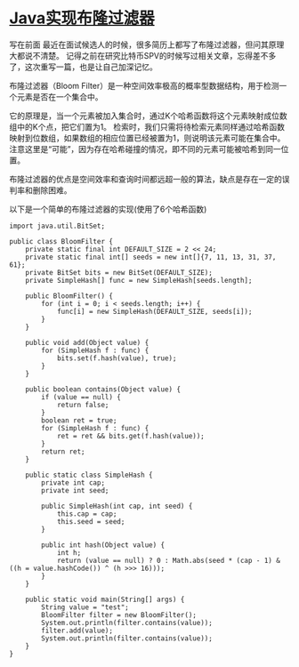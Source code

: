 # [Java实现布隆过滤器](https://github.com/humyna/gitblog/issues/24)

写在前面
最近在面试候选人的时候，很多简历上都写了布隆过滤器，但问其原理大都说不清楚。
记得之前在研究比特币SPV的时候写过相关文章，忘得差不多了，这次重写一篇，也是让自己加深记忆。


布隆过滤器（Bloom Filter）是一种空间效率极高的概率型数据结构，用于检测一个元素是否在一个集合中。

它的原理是，当一个元素被加入集合时，通过K个哈希函数将这个元素映射成位数组中的K个点，把它们置为1。
检索时，我们只需将待检索元素同样通过哈希函数映射到位数组，如果数组的相应位置已经被置为1，则说明该元素可能在集合中。注意这里是“可能”，因为存在哈希碰撞的情况，即不同的元素可能被哈希到同一位置。  

布隆过滤器的优点是空间效率和查询时间都远超一般的算法，缺点是存在一定的误判率和删除困难。  

以下是一个简单的布隆过滤器的实现(使用了6个哈希函数)

````
import java.util.BitSet;

public class BloomFilter {
    private static final int DEFAULT_SIZE = 2 << 24;
    private static final int[] seeds = new int[]{7, 11, 13, 31, 37, 61};
    private BitSet bits = new BitSet(DEFAULT_SIZE);
    private SimpleHash[] func = new SimpleHash[seeds.length];

    public BloomFilter() {
        for (int i = 0; i < seeds.length; i++) {
            func[i] = new SimpleHash(DEFAULT_SIZE, seeds[i]);
        }
    }

    public void add(Object value) {
        for (SimpleHash f : func) {
            bits.set(f.hash(value), true);
        }
    }

    public boolean contains(Object value) {
        if (value == null) {
            return false;
        }
        boolean ret = true;
        for (SimpleHash f : func) {
            ret = ret && bits.get(f.hash(value));
        }
        return ret;
    }

    public static class SimpleHash {
        private int cap;
        private int seed;

        public SimpleHash(int cap, int seed) {
            this.cap = cap;
            this.seed = seed;
        }

        public int hash(Object value) {
            int h;
            return (value == null) ? 0 : Math.abs(seed * (cap - 1) & ((h = value.hashCode()) ^ (h >>> 16)));
        }
    }

    public static void main(String[] args) {
        String value = "test";
        BloomFilter filter = new BloomFilter();
        System.out.println(filter.contains(value));
        filter.add(value);
        System.out.println(filter.contains(value));
    }
}
````